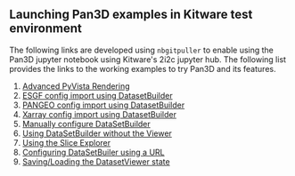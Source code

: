 ## Launching Pan3D examples in Kitware test environment

The following links are developed using `nbgitpuller` to enable using the Pan3D jupyter notebook
using Kitware's 2i2c jupyter hub.
The following list provides the links to the working examples to try Pan3D and its features.

1. [Advanced PyVista Rendering](https://tinyurl.com/3kva8bwj)
3. [ESGF config import using DatasetBuilder](https://tinyurl.com/vrwbfk9x)
3. [PANGEO config import using DatasetBuilder](https://tinyurl.com/yc42t46y)
4. [Xarray config import using DatasetBuilder](https://tinyurl.com/yvkbtjvz)
4. [Manually configure DataSetBuilder](https://tinyurl.com/4kycjuy5)
5. [Using DataSetBuilder without the Viewer](https://tinyurl.com/2psak2sb)
6. [Using the Slice Explorer](https://tinyurl.com/3tstcjte)
7. [Configuring DataSetBuiler using a URL](https://tinyurl.com/3r9uuruh)
8. [Saving/Loading the DatasetViewer state](https://tinyurl.com/4cjwjw5f)


